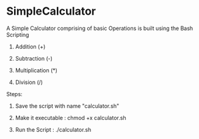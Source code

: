 # SimpleCalculator

A Simple Calculator comprising of basic Operations is built using the Bash Scripting

1. Addition (+)
   
2. Subtraction (-)

3. Multiplication (*)

4. Division (/)

Steps:

1. Save the script with name "calculator.sh"

2. Make it executable : chmod +x calculator.sh

3. Run the Script : ./calculator.sh
